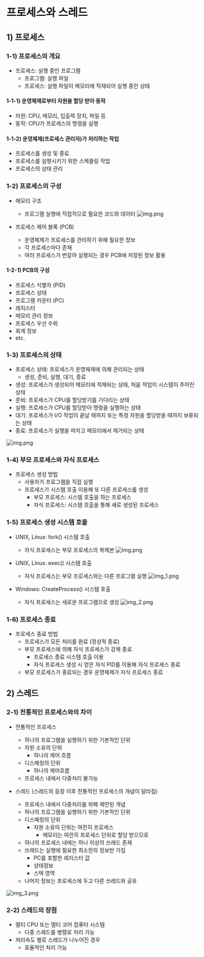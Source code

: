 # 프로세스와 스레드

## 1) 프로세스

### 1-1) 프로세스의 개요

- 프로세스: 실행 중인 프로그램
  - 프로그램: 실행 파일
  - 프로세스: 실행 파일이 메모리에 적재되어 실행 중인 상태

#### 1-1-1) 운영체제로부터 자원을 할당 받아 동작

- 자원: CPU, 메모리, 입출력 장치, 파일 등
- 동작: CPU가 프로세스의 명령을 실행

#### 1-1-2) 운영체제(프로세스 관리자)가 처리하는 작업

- 프로세스를 생성 및 종료
- 프로세스를 실행시키기 위한 스케줄링 작업
- 프로세스의 상태 관리

### 1-2) 프로세스의 구성

- 메모리 구조
  - 프로그램 실행에 직접적으로 필요한 코드와 데이터
    ![img.png](02_image/img.png)

- 프로세스 제어 블록 (PCB)
  - 운영체제가 프로세스를 관리하기 위해 필요한 정보
  - 각 프로세스마다 존재
  - 여러 프로세스가 번갈아 실행되는 경우 PCB에 저장된 정보 활용

#### 1-2-1) PCB의 구성

- 프로세스 식별자 (PID)
- 프로세스 상태
- 프로그램 카운터 (PC)
- 레지스터
- 메모리 관리 정보
- 프로세스 우선 수위
- 회계 정보
- etc.

### 1-3) 프로세스의 상태

- 프로세스 상태: 프로세스가 운영체제에 의해 관리되는 상태
  - 생성, 준비, 실행, 대기, 종료
- 생성: 프로세스가 생성되어 메모리에 적재되는 상태, 처음 작업이 시스템이 주어진 상태
- 준비: 프로세스가 CPU를 할당받기를 기다리는 상태
- 실행: 프로세스가 CPU를 할당받아 명령을 실행하는 상태
- 대기: 프로세스가 I/O 작업이 끝날 때까지 또는 특정 자원을 할당받을 때까지 보류되는 상태
- 종료: 프로세스가 실행을 마치고 메모리에서 제거되는 상태

![img.png](02_image/img_2.png)

### 1-4) 부모 프로세스와 자식 프로세스

- 프로세스 생성 방법
  - 사용자가 프로그램을 직접 실행
  - 프로세스가 시스템 호출 이용해 또 다른 프로세스를 생성
    - 부모 프로세스: 시스템 호출을 하는 프로세스
    - 자식 프로세스: 시스템 호출을 통해 새로 생성된 프로세스

### 1-5) 프로세스 생성 시스템 호출

- UNIX, Linux: fork() 시스템 호출
  - 자식 프로세스는 부모 프로세스의 복제본
![img.png](02_image/img_3.png)
- UNIX, Linux: exec() 시스템 호출
  - 자식 프로세스는 부모 프로세스와는 다른 프로그램 실행
![img_1.png](02_image/img_4.png)

- Windows: CreateProcess() 시스템 호출
  - 자식 프로세스는 새로운 프로그램으로 생성
![img_2.png](02_image/img_5.png)

### 1-6) 프로세스 종료

- 프로세스 종료 방법
  - 프로세스가 모든 처리를 완료 (정상적 종료)
  - 부모 프로세스에 의해 자식 프로세스가 강제 종료
    - 프로세스 종료 시스템 호출 이용
    - 자식 프로세스 생성 시 얻은 자식 PID를 이용해 자식 프로세스 종료
  - 부모 프로세스가 종료되는 경우 운영체제가 자식 프로세스 종료

## 2) 스레드

### 2-1) 전통적인 프로세스와의 차이

- 전통적인 프로세스
  - 하나의 프로그램을 실행하기 위한 기본적인 단위
  - 자원 소유의 단위
    - 하나의 제어 흐름
  - 디스패칭의 단위
    - 하나의 제어흐름
  - 프로세스 내에서 다중처리 불가능

- 스레드 (스레드의 등장 이후 전통적인 프로세스의 개념이 달라짐)
  - 프로세스 내에서 다중처리를 위해 제안된 개념
  - 하나의 프로그램을 실행하기 위한 기본적인 단위
  - 디스패칭의 단위
    - 자원 소유의 단위는 여전히 프로세스
      - 메모리는 여전히 프로세스 단위로 할당 받으므로
  - 하나의 프로세스 내에는 하나 이상의 쓰레드 존재
  - 쓰레드는 실행에 필요한 최소한의 정보만 가짐
    - PC를 포함한 레지스터 값
    - 상태정보
    - 스택 영역
  - 나머지 정보는 프로세스에 두고 다른 쓰레드와 공유

![img_3.png](02_image/img_6.png)

### 2-2) 스레드의 장점

- 멀티 CPU 또는 멀티 코어 컴퓨터 시스템
  - 다중 스레드를 병렬로 처리 가능
- 처리속도 별로 스레드가 나누어진 경우
  - 효율적인 처리 가능


